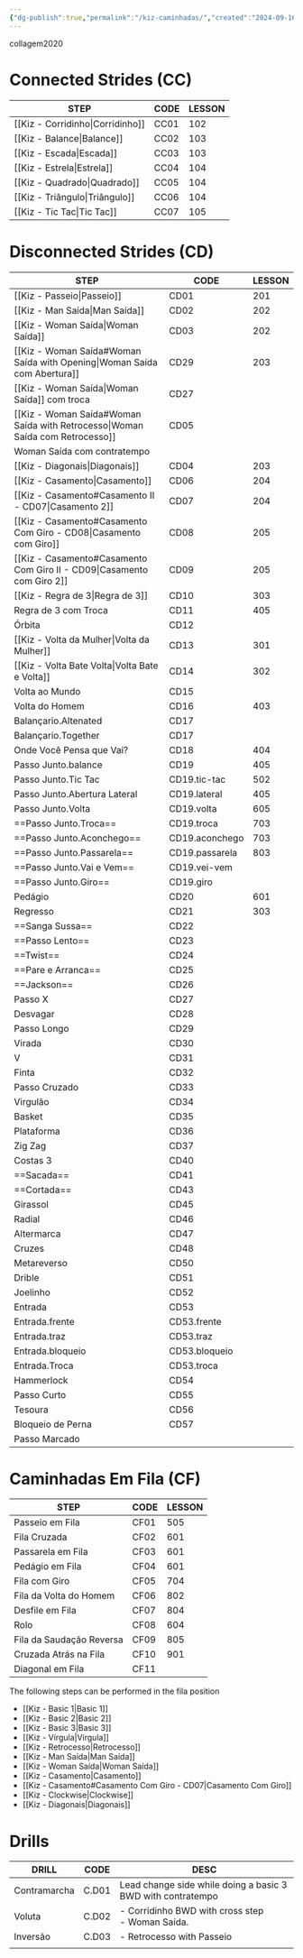 ```yaml
---
{"dg-publish":true,"permalink":"/kiz-caminhadas/","created":"2024-09-16T14:08:44.986-04:00","updated":"2025-07-25T16:04:46.378-04:00"}
---
```


collagem2020

# Connected Strides (CC)

| STEP                             | CODE | LESSON |
| -------------------------------- | ---- | ------ |
| [[Kiz - Corridinho\|Corridinho]] | CC01 | 102    |
| [[Kiz - Balance\|Balance]]       | CC02 | 103    |
| [[Kiz - Escada\|Escada]]         | CC03 | 103    |
| [[Kiz - Estrela\|Estrela]]       | CC04 | 104    |
| [[Kiz - Quadrado\|Quadrado]]     | CC05 | 104    |
| [[Kiz - Triângulo\|Triângulo]]   | CC06 | 104    |
| [[Kiz - Tic Tac\|Tic Tac]]       | CC07 | 105    |

# Disconnected Strides (CD)

| STEP                                                                          | CODE           | LESSON |
| ----------------------------------------------------------------------------- | -------------- | ------ |
| [[Kiz - Passeio\|Passeio]]                                                    | CD01           | 201    |
| [[Kiz - Man Saída\|Man Saída]]                                                | CD02           | 202    |
| [[Kiz - Woman Saída\|Woman Saída]]                                            | CD03           | 202    |
| [[Kiz - Woman Saída#Woman Saída with Opening\|Woman Saída com Abertura]]      | CD29           | 203    |
| [[Kiz - Woman Saída\|Woman Saída]] com troca                                  | CD27           |        |
| [[Kiz - Woman Saída#Woman Saída with Retrocesso\|Woman Saída com Retrocesso]] | CD05           |        |
| Woman Saída com contratempo                                                   |                |        |
| [[Kiz - Diagonais\|Diagonais]]                                                | CD04           | 203    |
| [[Kiz - Casamento\|Casamento]]                                                | CD06           | 204    |
| [[Kiz - Casamento#Casamento II - CD07\|Casamento 2]]                          | CD07           | 204    |
| [[Kiz - Casamento#Casamento Com Giro - CD08\|Casamento com Giro]]             | CD08           | 205    |
| [[Kiz - Casamento#Casamento Com Giro II - CD09\|Casamento com Giro 2]]        | CD09           | 205    |
| [[Kiz - Regra de 3\|Regra de 3]]                                              | CD10           | 303    |
| Regra de 3 com Troca                                                          | CD11           | 405    |
| Órbita                                                                        | CD12           |        |
| [[Kiz - Volta da Mulher\|Volta da Mulher]]                                    | CD13           | 301    |
| [[Kiz - Volta Bate Volta\|Volta Bate e Volta]]                                | CD14           | 302    |
| Volta ao Mundo                                                                | CD15           |        |
| Volta do Homem                                                                | CD16           | 403    |
| Balançario.Altenated                                                          | CD17           |        |
| Balançario.Together                                                           | CD17           |        |
| Onde Você Pensa que Vai?                                                      | CD18           | 404    |
| Passo Junto.balance                                                           | CD19           | 405    |
| Passo Junto.Tic Tac                                                           | CD19.tic-tac   | 502    |
| Passo Junto.Abertura Lateral                                                  | CD19.lateral   | 405    |
| Passo Junto.Volta                                                             | CD19.volta     | 605    |
| ==Passo Junto.Troca==                                                         | CD19.troca     | 703    |
| ==Passo Junto.Aconchego==                                                     | CD19.aconchego | 703    |
| ==Passo Junto.Passarela==                                                     | CD19.passarela | 803    |
| ==Passo Junto.Vai e Vem==                                                     | CD19.vei-vem   |        |
| ==Passo Junto.Giro==                                                          | CD19.giro      |        |
| Pedágio                                                                       | CD20           | 601    |
| Regresso                                                                      | CD21           | 303    |
| ==Sanga Sussa==                                                               | CD22           |        |
| ==Passo Lento==                                                               | CD23           |        |
| ==Twist==                                                                     | CD24           |        |
| ==Pare e Arranca==                                                            | CD25           |        |
| ==Jackson==                                                                   | CD26           |        |
| Passo X                                                                       | CD27           |        |
| Desvagar                                                                      | CD28           |        |
| Passo Longo                                                                   | CD29           |        |
| Virada                                                                        | CD30           |        |
| V                                                                             | CD31           |        |
| Finta                                                                         | CD32           |        |
| Passo Cruzado                                                                 | CD33           |        |
| Virgulão                                                                      | CD34           |        |
| Basket                                                                        | CD35           |        |
| Plataforma                                                                    | CD36           |        |
| Zig Zag                                                                       | CD37           |        |
| Costas 3                                                                      | CD40           |        |
| ==Sacada==                                                                    | CD41           |        |
| ==Cortada==                                                                   | CD43           |        |
| Girassol                                                                      | CD45           |        |
| Radial                                                                        | CD46           |        |
| Altermarca                                                                    | CD47           |        |
| Cruzes                                                                        | CD48           |        |
| Metareverso                                                                   | CD50           |        |
| Drible                                                                        | CD51           |        |
| Joelinho                                                                      | CD52           |        |
| Entrada                                                                       | CD53           |        |
| Entrada.frente                                                                | CD53.frente    |        |
| Entrada.traz                                                                  | CD53.traz      |        |
| Entrada.bloqueio                                                              | CD53.bloqueio  |        |
| Entrada.Troca                                                                 | CD53.troca     |        |
| Hammerlock                                                                    | CD54           |        |
| Passo Curto                                                                   | CD55           |        |
| Tesoura                                                                       | CD56           |        |
| Bloqueio de Perna                                                             | CD57           |        |
| Passo Marcado                                                                 |                |        |


# Caminhadas Em Fila (CF)

| STEP                     | CODE | LESSON |
| ------------------------ | ---- | ------ |
| Passeio em Fila          | CF01 | 505    |
| Fila Cruzada             | CF02 | 601    |
| Passarela em Fila        | CF03 | 601    |
| Pedágio em Fila          | CF04 | 601    |
| Fila com Giro            | CF05 | 704    |
| Fila da Volta do Homem   | CF06 | 802    |
| Desfile em Fila          | CF07 | 804    |
| Rolo                     | CF08 | 604    |
| Fila da Saudação Reversa | CF09 | 805    |
| Cruzada Atrás na Fila    | CF10 | 901    |
| Diagonal em Fila         | CF11 |        |

The following steps can be performed in the fila position

- [[Kiz - Basic 1\|Basic 1]]
- [[Kiz - Basic 2\|Basic 2]]
- [[Kiz - Basic 3\|Basic 3]]
- [[Kiz - Vírgula\|Vírgula]]
- [[Kiz - Retrocesso\|Retrocesso]]
- [[Kiz - Man Saída\|Man Saída]]
- [[Kiz - Woman Saída\|Woman Saída]]
- [[Kiz - Casamento\|Casamento]]
- [[Kiz - Casamento#Casamento Com Giro - CD07\|Casamento Com Giro]]
- [[Kiz - Clockwise\|Clockwise]]
- [[Kiz - Diagonais\|Diagonais]]

# Drills

| DRILL        | CODE  | DESC                                                        |
| ------------ | ----- | ----------------------------------------------------------- |
| Contramarcha | C.D01 | Lead change side while doing a basic 3 BWD with contratempo |
| Voluta       | C.D02 | - Corridinho BWD with cross step<br>- Woman Saída.          |
| Inversão     | C.D03 | - Retrocesso with Passeio                                   |
|              |       |                                                             |
